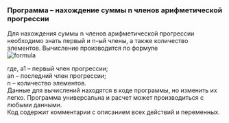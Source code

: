 ### Программа – нахождение суммы n членов арифметической прогрессии         
Для нахождения суммы n членов арифметической прогрессии необходимо знать первый и n-ый члены, а также количество элементов. Вычисление производится по формуле       
![formula](https://github.com/woodywitch/Images/blob/master/Formula.JPG)
           
где, a1 – первый член прогрессии;      
an – последний член прогрессии;     
n – количество элементов.         
Данные для вычислений находятся в коде программы, но изменить их легко. Программа универсальна и расчет может производиться с любыми данными.           
Код содержит комментарии с описанием всех действий и переменных.

